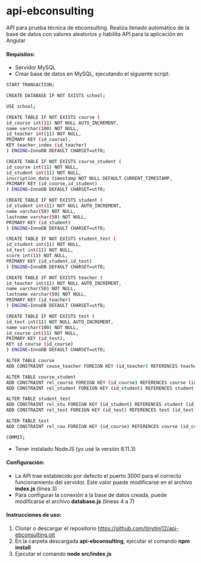 # api-ebconsulting
API para prueba técnica de ebconsulting. Realiza llenado automático de la base de datos con valores aleatorios y habilita API para la aplicación en Angular

#### Requisitos:
  * Servidor MySQL
  * Crear base de datos en MySQL, ejecutando el siguiente script:
  
  ```sh
START TRANSACTION;

CREATE DATABASE IF NOT EXISTS school;

USE school;

CREATE TABLE IF NOT EXISTS course (
  id_course int(11) NOT NULL AUTO_INCREMENT,
  name varchar(100) NOT NULL,
  id_teacher int(11) NOT NULL,
  PRIMARY KEY (id_course),
  KEY teacher_index (id_teacher)
) ENGINE=InnoDB DEFAULT CHARSET=utf8;

CREATE TABLE IF NOT EXISTS course_student (
  id_course int(11) NOT NULL,
  id_student int(11) NOT NULL,
  inscription_date timestamp NOT NULL DEFAULT CURRENT_TIMESTAMP,
  PRIMARY KEY (id_course,id_student)
) ENGINE=InnoDB DEFAULT CHARSET=utf8;

CREATE TABLE IF NOT EXISTS student (
  id_student int(11) NOT NULL AUTO_INCREMENT,
  name varchar(50) NOT NULL,
  lastname varchar(50) NOT NULL,
  PRIMARY KEY (id_student)
) ENGINE=InnoDB DEFAULT CHARSET=utf8;

CREATE TABLE IF NOT EXISTS student_test (
  id_student int(11) NOT NULL,
  id_test int(11) NOT NULL,
  score int(11) NOT NULL,
  PRIMARY KEY (id_student,id_test)
) ENGINE=InnoDB DEFAULT CHARSET=utf8;

CREATE TABLE IF NOT EXISTS teacher (
  id_teacher int(11) NOT NULL AUTO_INCREMENT,
  name varchar(50) NOT NULL,
  lastname varchar(50) NOT NULL,
  PRIMARY KEY (id_teacher)
) ENGINE=InnoDB DEFAULT CHARSET=utf8;

CREATE TABLE IF NOT EXISTS test (
  id_test int(11) NOT NULL AUTO_INCREMENT,
  name varchar(100) NOT NULL,
  id_course int(11) NOT NULL,
  PRIMARY KEY (id_test),
  KEY id_course (id_course)
) ENGINE=InnoDB DEFAULT CHARSET=utf8;

ALTER TABLE course
  ADD CONSTRAINT couse_teacher FOREIGN KEY (id_teacher) REFERENCES teacher (id_teacher);

ALTER TABLE course_student
  ADD CONSTRAINT rel_course FOREIGN KEY (id_course) REFERENCES course (id_course),
  ADD CONSTRAINT rel_student FOREIGN KEY (id_student) REFERENCES student (id_student);

ALTER TABLE student_test
  ADD CONSTRAINT rel_stu FOREIGN KEY (id_student) REFERENCES student (id_student),
  ADD CONSTRAINT rel_test FOREIGN KEY (id_test) REFERENCES test (id_test);

ALTER TABLE test
  ADD CONSTRAINT rel_cou FOREIGN KEY (id_course) REFERENCES course (id_course);

COMMIT;
```
  * Tener instalado NodeJS (yo usé la versión 8.11.3)
  
#### Configuración:
  * La API trae establecido por defecto el puerto 3000 para el correcto funcionamiento del servidor. Este valor puede modificarse en el archivo **index.js** (línea 3)
  * Para configurar la conexión a la base de datos creada, puede modificarse el archivo **database.js** (líneas 4 a 7)


#### Instrucciones de uso:
1. Clonar o descargar el repositorio https://github.com/tinytini12/api-ebconsulting.git
2. En la carpeta descargada **api-ebconsulting**, ejecutar el comando **npm install**
3. Ejecutar el comando **node src/index.js**
